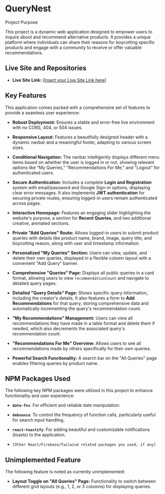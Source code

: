 # QueryNest

Project Purpose

This project is a dynamic web application designed to empower users to inquire about and recommend alternative products. It provides a unique platform where individuals can share their reasons for boycotting specific products and engage with a community to receive or offer valuable recommendations.

## Live Site and Repositories

* **Live Site Link:** \[[Insert your Live Site Link here](https://query-nest-client.vercel.app/)]


## Key Features

This application comes packed with a comprehensive set of features to provide a seamless user experience:

* **Robust Deployment:** Ensures a stable and error-free live environment with no CORS, 404, or 504 issues.

* **Responsive Layout:** Features a beautifully designed header with a dynamic navbar and a meaningful footer, adapting to various screen sizes.

* **Conditional Navigation:** The navbar intelligently displays different menu items based on whether the user is logged in or not, showing relevant options like "My Queries," "Recommendations For Me," and "Logout" for authenticated users.

* **Secure Authentication:** Includes a complete **Login and Registration** system with email/password and Google Sign-in options, displaying clear error messages. It also implements **JWT authentication** for securing private routes, ensuring logged-in users remain authenticated across pages.

* **Interactive Homepage:** Features an engaging slider highlighting the website's purpose, a section for **Recent Queries**, and two additional creative, animated sections.

* **Private "Add Queries" Route:** Allows logged-in users to submit product queries with details like product name, brand, image, query title, and boycotting reason, along with user and timestamp information.

* **Personalized "My Queries" Section:** Users can view, update, and delete their own queries, displayed in a flexible column layout with a convenient "Add Query" banner.

* **Comprehensive "Queries" Page:** Displays all public queries in a card format, allowing users to view `recommendationCount` and navigate to detailed query pages.

* **Detailed "Query Details" Page:** Shows specific query information, including the creator's details. It also features a form to **Add Recommendations** for that query, storing comprehensive data and automatically incrementing the query's recommendation count.

* **"My Recommendations" Management:** Users can view all recommendations they have made in a table format and delete them if needed, which also decrements the associated query's recommendation count.

* **"Recommendations For Me" Overview:** Allows users to see all recommendations made by others specifically for their own queries.

* **Powerful Search Functionality:** A search bar on the "All Queries" page enables filtering queries by product name.

## NPM Packages Used

The following key NPM packages were utilized in this project to enhance functionality and user experience:

* **`date-fns`**: For efficient and reliable date manipulation.

* **`debounce`**: To control the frequency of function calls, particularly useful for search input handling.

* **`react-toastify`**: For adding beautiful and customizable notifications (toasts) to the application.

* `[Other React/Firebase/Tailwind related packages you used, if any]`

## Unimplemented Feature

The following feature is noted as currently unimplemented:

* **Layout Toggle on "All Queries" Page:** Functionality to switch between different grid layouts (e.g., 1, 2, or 3 columns) for displaying queries.
